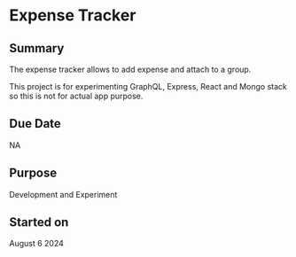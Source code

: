 # Expense Tracker

## Summary

The expense tracker allows to add expense and attach to a group.

This project is for experimenting GraphQL, Express, React and Mongo stack so this is not for actual app purpose.

## Due Date

NA

## Purpose

Development and Experiment

## Started on

August 6 2024
